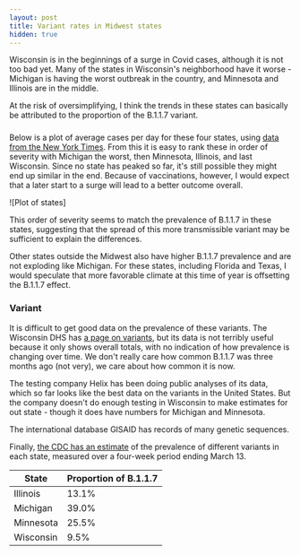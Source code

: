 ```yaml
---
layout: post
title: Variant rates in Midwest states
hidden: true
---
```


Wisconsin is in the beginnings of a surge in Covid cases, although it is not too bad yet. Many of the states in Wisconsin's neighborhood have it worse - Michigan is having the worst outbreak in the country, and Minnesota and Illinois are in the middle.

At the risk of oversimplifying, I think the trends in these states can basically be attributed to the proportion of the B.1.1.7 variant.

### 
Below is a plot of average cases per day for these four states, using [data from the New York Times](https://github.com/nytimes/covid-19-data). From this it is easy to rank these in order of severity with Michigan the worst, then Minnesota, Illinois, and last Wisconsin. Since no state has peaked so far, it's still possible they might end up similar in the end. Because of vaccinations, however, I would expect that a later start to a surge will lead to a better outcome overall.

![Plot of states]

This order of severity seems to match the prevalence of B.1.1.7 in these states, suggesting that the spread of this more transmissible variant may be sufficient to explain the differences. 

Other states outside the Midwest also have higher B.1.1.7 prevalence and are not exploding like Michigan. For these states, including Florida and Texas, I would speculate that more favorable climate at this time of year is offsetting the B.1.1.7 effect.

### Variant

It is difficult to get good data on the prevalence of these variants. The Wisconsin DHS has [a page on variants](https://www.dhs.wisconsin.gov/covid-19/variants.htm), but its data is not terribly useful because it only shows overall totals, with no indication of how prevalence is changing over time. We don't really care how common B.1.1.7 was three months ago (not very), we care about how common it is now.

The testing company Helix has been doing public analyses of its data, which so far looks like the best data on the variants in the United States. But the company doesn't do enough testing in Wisconsin to make estimates for out state - though it does have numbers for Michigan and Minnesota.

The international database GISAID has records of many genetic sequences.

Finally, [the CDC has an estimate](https://covid.cdc.gov/covid-data-tracker/?CDC_AA_refVal=https%3A%2F%2Fwww.cdc.gov%2Fcoronavirus%2F2019-ncov%2Fcases-updates%2Fvariant-proportions.html#variant-proportions) of the prevalence of different variants in each state, measured over a four-week period ending March 13.


State | Proportion of B.1.1.7 
------| ---------- 
Illinois  | 13.1%
Michigan  | 39.0%
Minnesota | 25.5%
Wisconsin | 9.5%

